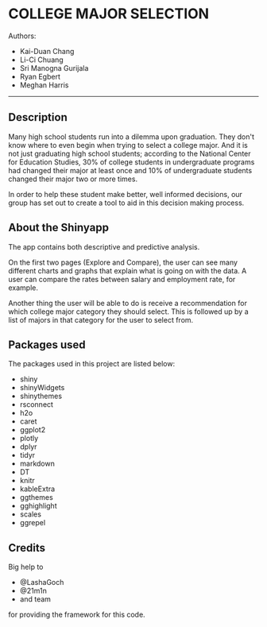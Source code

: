 
# COLLEGE MAJOR SELECTION
Authors: 
* Kai-Duan Chang
* Li-Ci Chuang
* Sri Manogna Gurijala
* Ryan Egbert
* Meghan Harris
-------

## Description
Many high school students run into a dilemma upon graduation. They don't know where to even begin when trying to select a college major.
And it is not just graduating high school students; according to the National Center for Education Studies, 30% of college students in 
undergraduate programs had changed their major at least once and 10% of undergraduate students changed their major two or more times.

In order to help these student make better, well informed decisions, our group has set out to create a tool to aid in this decision making
process.

## About the Shinyapp
The app contains both descriptive and predictive analysis. 

On the first two pages (Explore and Compare), the user can see many different charts and graphs that explain what is going on with the data.  A user can compare the rates between salary and employment rate, for example. 

Another thing the user will be able to do is receive a recommendation for which college major category they should select. This is followed up by a list of majors in that category for the user to select from.

## Packages used
The packages used in this project are listed below:
* shiny
* shinyWidgets
* shinythemes
* rsconnect
* h2o
* caret
* ggplot2
* plotly
* dplyr
* tidyr
* markdown
* DT
* knitr
* kableExtra
* ggthemes
* gghighlight
* scales
* ggrepel

## Credits
Big help to

* @LashaGoch
* @21m1n
* and team

for providing the framework for this code.